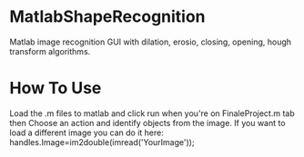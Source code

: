 MatlabShapeRecognition
======================

Matlab image recognition GUI with dilation, erosio, closing, opening, hough transform algorithms.


How To Use
==========
Load the .m files to matlab and click run when you're on FinaleProject.m tab then Choose an action and identify objects from the image.
If you want to load a different image you can do it here: handles.Image=im2double(imread('YourImage'));
